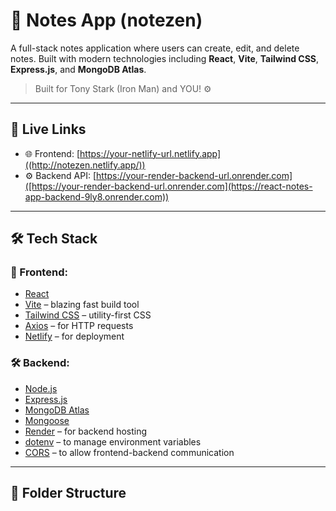 # 📝 Notes App (notezen)

A full-stack notes application where users can create, edit, and delete notes. Built with modern technologies including **React**, **Vite**, **Tailwind CSS**, **Express.js**, and **MongoDB Atlas**.

> Built for Tony Stark (Iron Man) and YOU! ⚙️

---

## 🔗 Live Links

- 🌐 Frontend: [https://your-netlify-url.netlify.app]((http://notezen.netlify.app/))
- ⚙️ Backend API: [https://your-render-backend-url.onrender.com]([https://your-render-backend-url.onrender.com](https://react-notes-app-backend-9ly8.onrender.com))

---

## 🛠️ Tech Stack

### 🚀 Frontend:
- [React](https://reactjs.org/)
- [Vite](https://vitejs.dev/) – blazing fast build tool
- [Tailwind CSS](https://tailwindcss.com/) – utility-first CSS
- [Axios](https://axios-http.com/) – for HTTP requests
- [Netlify](https://netlify.com/) – for deployment

### 🛠️ Backend:
- [Node.js](https://nodejs.org/)
- [Express.js](https://expressjs.com/)
- [MongoDB Atlas](https://www.mongodb.com/cloud/atlas)
- [Mongoose](https://mongoosejs.com/)
- [Render](https://render.com/) – for backend hosting
- [dotenv](https://www.npmjs.com/package/dotenv) – to manage environment variables
- [CORS](https://www.npmjs.com/package/cors) – to allow frontend-backend communication

---

## 📁 Folder Structure

